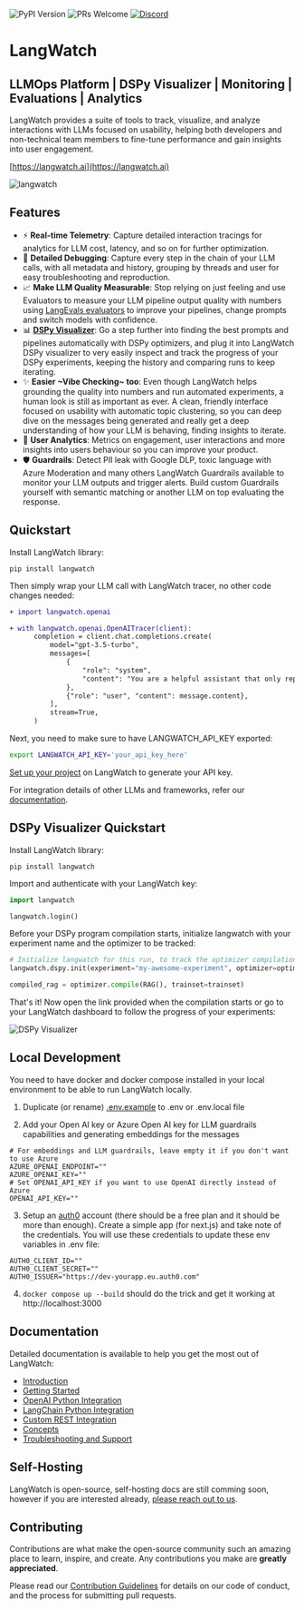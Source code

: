 ![PyPI Version](https://img.shields.io/pypi/v/langwatch.svg)
![PRs Welcome](https://img.shields.io/badge/PRs-welcome-brightgreen.svg)
[![Discord](https://img.shields.io/discord/1227886780536324106?logo=discord&label=Discord)](https://discord.gg/kT4PhDS2gH)

# LangWatch

## LLMOps Platform | DSPy Visualizer | Monitoring | Evaluations | Analytics

LangWatch provides a suite of tools to track, visualize, and analyze interactions with LLMs focused on usability, helping both developers and non-technical team members to fine-tune performance and gain insights into user engagement.

[https://langwatch.ai](https://langwatch.ai)

![langwatch](https://github.com/langwatch/langwatch/assets/792201/cced066c-92a8-4348-8b84-d9707c6cfc4e)

## Features

- ⚡️ **Real-time Telemetry**: Capture detailed interaction tracings for analytics for LLM cost, latency, and so on for further optimization.
- 🐛 **Detailed Debugging**: Capture every step in the chain of your LLM calls, with all metadata and history, grouping by threads and user for easy troubleshooting and reproduction.
- 📈 **Make LLM Quality Measurable**: Stop relying on just feeling and use Evaluators to measure your LLM pipeline output quality with numbers using [LangEvals evaluators](https://github.com/langwatch/langevals/) to improve your pipelines, change prompts and switch models with confidence.
- 📊 [**DSPy Visualizer**](https://docs.langwatch.ai/dspy-visualization/quickstart): Go a step further into finding the best prompts and pipelines automatically with DSPy optimizers, and plug it into LangWatch DSPy visualizer to very easily inspect and track the progress of your DSPy experiments, keeping the history and comparing runs to keep iterating.
- ✨ **Easier \~Vibe Checking\~ too**: Even though LangWatch helps grounding the quality into numbers and run automated experiments, a human look is still as important as ever. A clean, friendly interface focused on usability with automatic topic clustering, so you can deep dive on the messages being generated and really get a deep understanding of how your LLM is behaving, finding insights to iterate.
- 🚀 **User Analytics**: Metrics on engagement, user interactions and more insights into users behaviour so you can improve your product.
- 🛡️ **Guardrails**: Detect PII leak with Google DLP, toxic language with Azure Moderation and many others LangWatch Guardrails available to monitor your LLM outputs and trigger alerts. Build custom Guardrails yourself with semantic matching or another LLM on top evaluating the response.

## Quickstart

Install LangWatch library:

```shell
pip install langwatch
```

Then simply wrap your LLM call with LangWatch tracer, no other code changes needed:

```diff
+ import langwatch.openai

+ with langwatch.openai.OpenAITracer(client):
      completion = client.chat.completions.create(
          model="gpt-3.5-turbo",
          messages=[
              {
                  "role": "system",
                  "content": "You are a helpful assistant that only reply in short tweet-like responses, using lots of emojis.",
              },
              {"role": "user", "content": message.content},
          ],
          stream=True,
      )
```

Next, you need to make sure to have LANGWATCH_API_KEY exported:

```bash
export LANGWATCH_API_KEY='your_api_key_here'
```

[Set up your project](https://app.langwatch.ai) on LangWatch to generate your API key.

For integration details of other LLMs and frameworks, refer our [documentation](https://docs.langwatch.ai/).

## DSPy Visualizer Quickstart

Install LangWatch library:

```shell
pip install langwatch
```

Import and authenticate with your LangWatch key:

```python
import langwatch

langwatch.login()
```

Before your DSPy program compilation starts, initialize langwatch with your experiment name and the optimizer to be tracked:

```python
# Initialize langwatch for this run, to track the optimizer compilation
langwatch.dspy.init(experiment="my-awesome-experiment", optimizer=optimizer)

compiled_rag = optimizer.compile(RAG(), trainset=trainset)
```

That's it! Now open the link provided when the compilation starts or go to your LangWatch dashboard to follow the progress of your experiments:

![DSPy Visualizer](https://github.com/langwatch/langwatch/assets/792201/47312dfe-980f-4c09-9610-67ad064cbe86)


## Local Development

You need to have docker and docker compose installed in your local environment to be able to run LangWatch locally.

1. Duplicate (or rename) [.env.example](./langwatch/.env.example) to .env or .env.local file

2. Add your Open AI key or Azure Open AI key for LLM guardrails capabilities and generating embeddings for the messages

```
# For embeddings and LLM guardrails, leave empty it if you don't want to use Azure
AZURE_OPENAI_ENDPOINT=""
AZURE_OPENAI_KEY=""
# Set OPENAI_API_KEY if you want to use OpenAI directly instead of Azure
OPENAI_API_KEY=""
```

3. Setup an [auth0](auth0.com) account (there should be a free plan and it should be more than enough).
    Create a simple app (for next.js) and take note of the credentials.
    You will use these credentials to update these env variables in .env file:

```
AUTH0_CLIENT_ID=""
AUTH0_CLIENT_SECRET=""
AUTH0_ISSUER="https://dev-yourapp.eu.auth0.com"
```

4. `docker compose up --build` should do the trick and get it working at http://localhost:3000

## Documentation

Detailed documentation is available to help you get the most out of LangWatch:

- [Introduction](https://docs.langwatch.ai/docs/intro)
- [Getting Started](https://docs.langwatch.ai/docs/getting-started)
- [OpenAI Python Integration](https://docs.langwatch.ai/docs/integration-guides/open-ai)
- [LangChain Python Integration](https://docs.langwatch.ai/docs/integration-guides/langchain)
- [Custom REST Integration](https://docs.langwatch.ai/docs/integration-guides/custom-rest)
- [Concepts](https://docs.langwatch.ai/docs/concepts)
- [Troubleshooting and Support](https://docs.langwatch.ai/docs/support)

## Self-Hosting

LangWatch is open-source, self-hosting docs are still comming soon, however if you are interested already, [please reach out to us](mailto:rogerio@langwatch.ai).

## Contributing

Contributions are what make the open-source community such an amazing place to learn, inspire, and create. Any contributions you make are **greatly appreciated**.

Please read our [Contribution Guidelines](CONTRIBUTING.md) for details on our code of conduct, and the process for submitting pull requests.
